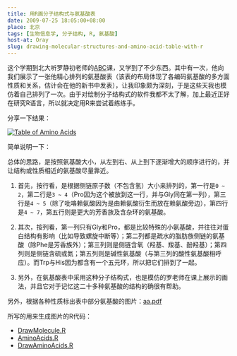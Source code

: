```yaml
---
title: 用R画分子结构式与氨基酸表
date: 2009-07-25 18:05:00+08:00
place: 北京
tags: [生物信息学, 分子结构, R, 氨基酸]
host-at: Oray
slug: drawing-molecular-structures-and-amino-acid-table-with-r
---
```

这个学期到北大听罗静初老师的[ABC](http://abc.cbi.pku.edu.cn/)课，又学到了不少东西。其中有一次，他向我们展示了一张他精心排列的氨基酸表（该表的布局体现了各编码氨基酸的多方面性质和关系，估计会在他的新书中发表），让我印象颇为深刻，于是这些天我也模仿着自己排列了一次。由于对绘制分子结构式的软件我都不太了解，加上最近正好在研究R语言，所以就决定用R来尝试着练练手。

分享一下结果：

[![Table of Amino Acids](/images/2009/0725/aa-300x300.png)](/images/2009/0725/aa.png)

简单说明一下：

总体的思路，是按照氨基酸大小，从左到右、从上到下逐渐增大的顺序进行的，并让结构或性质相近的氨基酸尽量靠近。

1. 首先，按行看，是根据侧链原子数（不包含氢）大小来排列的，第一行是`0 ~ 2`，第二行是`3 ~ 4`（Pro因为这个被放到这一行，并与Gly同在第一列），第三行是`4 ~ 5`（除了吡咯赖氨酸因为是由赖氨酸衍生而放在赖氨酸旁边），第四行是`4 ~ 7`，第五行则是更大的芳香族及含杂环的氨基酸。

2. 其次，按列看，第一列只有Gly和Pro，都是比较特殊的小氨基酸，并往往对蛋白结构有影响（比如导致螺旋中断等）；第二列都是疏水的脂肪族侧链的氨基酸（除Phe是芳香族外）；第三列则是侧链含氧（羟基、羧基、酚羟基）；第四列则是侧链含硫或氮；第五列则是碱性氨基酸（与第三列的酸性氨基酸相呼应）。而Trp与His因为都含有一个五元环，所以把它们排到了一起。
3. 另外，在氨基酸表中采用这种分子结构式，也是模仿的罗老师在课上展示的画法，并且它对于记忆这二十多种氨基酸的结构的确很有帮助。

另外，根据各种性质标出表中部分氨基酸的图片：[aa.pdf](/files/2009/0725/aa.pdf)

所写的用来生成图片的R代码：

* [DrawMolecule.R](/files/2009/0725/DrawMolecule.R)
* [AminoAcids.R](/files/2009/0725/AminoAcids.R)
* [DrawAminoAcids.R](/files/2009/0725/DrawAminoAcids.R)
